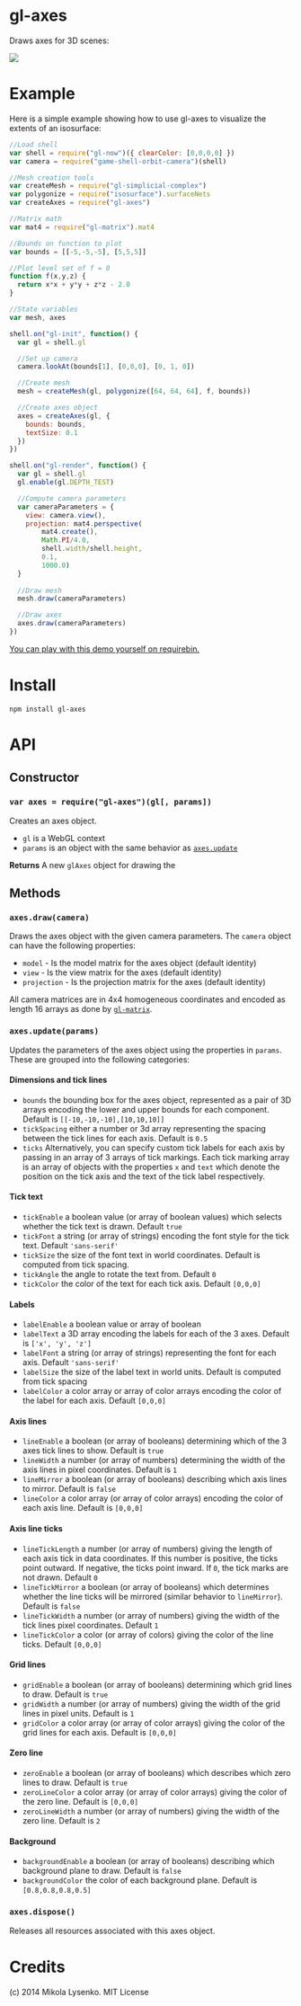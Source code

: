 gl-axes
=======
Draws axes for 3D scenes:

<img src=https://raw.github.com/mikolalysenko/gl-axes/master/example/axes.png>

# Example

Here is a simple example showing how to use gl-axes to visualize the extents of an isosurface:

```javascript
//Load shell
var shell = require("gl-now")({ clearColor: [0,0,0,0] })
var camera = require("game-shell-orbit-camera")(shell)

//Mesh creation tools
var createMesh = require("gl-simplicial-complex")
var polygonize = require("isosurface").surfaceNets
var createAxes = require("gl-axes")

//Matrix math
var mat4 = require("gl-matrix").mat4

//Bounds on function to plot
var bounds = [[-5,-5,-5], [5,5,5]]

//Plot level set of f = 0
function f(x,y,z) {
  return x*x + y*y + z*z - 2.0
}

//State variables
var mesh, axes

shell.on("gl-init", function() {
  var gl = shell.gl

  //Set up camera
  camera.lookAt(bounds[1], [0,0,0], [0, 1, 0])

  //Create mesh
  mesh = createMesh(gl, polygonize([64, 64, 64], f, bounds))

  //Create axes object
  axes = createAxes(gl, {
    bounds: bounds,
    textSize: 0.1
  })
})

shell.on("gl-render", function() {
  var gl = shell.gl
  gl.enable(gl.DEPTH_TEST)

  //Compute camera parameters
  var cameraParameters = {
    view: camera.view(),
    projection: mat4.perspective(
        mat4.create(),
        Math.PI/4.0,
        shell.width/shell.height,
        0.1,
        1000.0)
  }
  
  //Draw mesh
  mesh.draw(cameraParameters)

  //Draw axes
  axes.draw(cameraParameters)
})
```

[You can play with this demo yourself on requirebin.](http://requirebin.com/?gist=mikolalysenko/9610686)

# Install

```
npm install gl-axes
```

# API

## Constructor

### `var axes = require("gl-axes")(gl[, params])`
Creates an axes object.

* `gl` is a WebGL context
* `params` is an object with the same behavior as [`axes.update`](#axesupdateparams)

**Returns** A new `glAxes` object for drawing the 

## Methods

### `axes.draw(camera)`
Draws the axes object with the given camera parameters.  The `camera` object can have the following properties:

* `model` - Is the model matrix for the axes object (default identity)
* `view` - Is the view matrix for the axes (default identity)
* `projection` - Is the projection matrix for the axes (default identity)

All camera matrices are in 4x4 homogeneous coordinates and encoded as length 16 arrays as done by [`gl-matrix`](https://github.com/toji/gl-matrix).

### `axes.update(params)`
Updates the parameters of the axes object using the properties in `params`. These are grouped into the following categories:

#### Dimensions and tick lines

* `bounds` the bounding box for the axes object, represented as a pair of 3D arrays encoding the lower and upper bounds for each component.  Default is `[[-10,-10,-10],[10,10,10]]`
* `tickSpacing` either a number or 3d array representing the spacing between the tick lines for each axis. Default is `0.5`
* `ticks` Alternatively, you can specify custom tick labels for each axis by passing in an array of 3 arrays of tick markings.  Each tick marking array is an array of objects with the properties `x` and `text` which denote the position on the tick axis and the text of the tick label respectively.

#### Tick text

* `tickEnable` a boolean value (or array of boolean values) which selects whether the tick text is drawn.  Default `true`
* `tickFont` a string (or array of strings) encoding the font style for the tick text.  Default `'sans-serif'`
* `tickSize` the size of the font text in world coordinates.  Default is computed from tick spacing.
* `tickAngle` the angle to rotate the text from.  Default `0`
* `tickColor` the color of the text for each tick axis. Default `[0,0,0]`

#### Labels

* `labelEnable` a boolean value or array of boolean
* `labelText` a 3D array encoding the labels for each of the 3 axes.  Default is `['x', 'y', 'z']`
* `labelFont` a string (or array of strings) representing the font for each axis.  Default `'sans-serif'`
* `labelSize` the size of the label text in world units.  Default is computed from tick spacing
* `labelColor` a color array or array of color arrays encoding the color of the label for each axis.  Default `[0,0,0]`

#### Axis lines

* `lineEnable` a boolean (or array of booleans) determining which of the 3 axes tick lines to show.  Default is `true`
* `lineWidth` a number (or array of numbers) determining the width of the axis lines in pixel coordinates.  Default is `1`
* `lineMirror` a boolean (or array of booleans) describing which axis lines to mirror.  Default is `false`
* `lineColor` a color array (or array of color arrays) encoding the color of each axis line.  Default is `[0,0,0]`

#### Axis line ticks

* `lineTickLength` a number (or array of numbers) giving the length of each axis tick in data coordinates.  If this number is positive, the ticks point outward.  If negative, the ticks point inward.  If `0`, the tick marks are not drawn.  Default `0`
* `lineTickMirror` a boolean (or array of booleans) which determines whether the line ticks will be mirrored (similar behavior to `lineMirror`).  Default is `false`
* `lineTickWidth` a number (or array of numbers) giving the width of the tick lines pixel coordinates. Default `1`
* `lineTickColor` a color (or array of colors) giving the color of the line ticks.  Default `[0,0,0]`

#### Grid lines

* `gridEnable` a boolean (or array of booleans) determining which grid lines to draw.  Default is `true`
* `gridWidth` a number (or array of numbers) giving the width of the grid lines in pixel units. Default is `1`
* `gridColor` a color array (or array of color arrays) giving the color of the grid lines for each axis.  Default is `[0,0,0]`

#### Zero line

* `zeroEnable` a boolean (or array of booleans) which describes which zero lines to draw.  Default is `true`
* `zeroLineColor` a color array (or array of color arrays) giving the color of the zero line.  Default is `[0,0,0]`
* `zeroLineWidth` a number (or array of numbers) giving the width of the zero line.  Default is `2`

#### Background

* `backgroundEnable` a boolean (or array of booleans) describing which background plane to draw.  Default is `false`
* `backgroundColor` the color of each background plane.  Default is `[0.8,0.8,0.8,0.5]`

### `axes.dispose()`
Releases all resources associated with this axes object.

# Credits
(c) 2014 Mikola Lysenko. MIT License